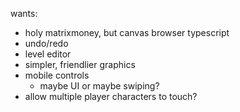 wants:
- holy matrixmoney, but canvas browser typescript
- undo/redo
- level editor
- simpler, friendlier graphics
- mobile controls
  - maybe UI or maybe swiping?
- allow multiple player characters to touch?
